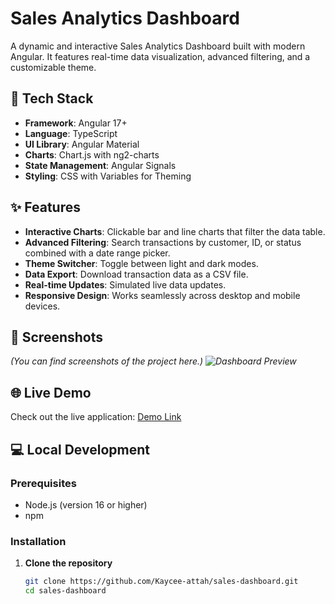 # Sales Analytics Dashboard

A dynamic and interactive Sales Analytics Dashboard built with modern Angular. It features real-time data visualization, advanced filtering, and a customizable theme.

## 🚀 Tech Stack

- **Framework**: Angular 17+
- **Language**: TypeScript
- **UI Library**: Angular Material
- **Charts**: Chart.js with ng2-charts
- **State Management**: Angular Signals
- **Styling**: CSS with Variables for Theming

## ✨ Features

- **Interactive Charts**: Clickable bar and line charts that filter the data table.
- **Advanced Filtering**: Search transactions by customer, ID, or status combined with a date range picker.
- **Theme Switcher**: Toggle between light and dark modes.
- **Data Export**: Download transaction data as a CSV file.
- **Real-time Updates**: Simulated live data updates.
- **Responsive Design**: Works seamlessly across desktop and mobile devices.

## 📸 Screenshots

*(You can find screenshots of the project here.)*
*![Dashboard Preview](./src/Screenshot%20(37).png)*

## 🌐 Live Demo

Check out the live application: [Demo Link](https://kaycee-attah.github.io/sales-dashboard/)

## 💻 Local Development

### Prerequisites

- Node.js (version 16 or higher)
- npm

### Installation

1. **Clone the repository**
   ```bash
   git clone https://github.com/Kaycee-attah/sales-dashboard.git
   cd sales-dashboard